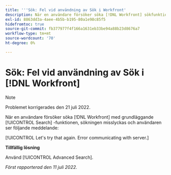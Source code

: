 ```yaml
---
title: '''Sök: Fel vid användning av Sök i Workfront'
description: När en användare försöker söka [!DNL Workfront] sökfunktionen misslyckas och användaren ser ett felmeddelande.
exl-id: 8863dd3a-4aee-4b5b-b195-80a1e98c85f5
hidefromtoc: true
source-git-commit: fb377977f4f166a1631eb33be94a88b23d8676a7
workflow-type: tm+mt
source-wordcount: '70'
ht-degree: 0%

---
```


# Sök: Fel vid användning av Sök i [!DNL Workfront]

>[!NOTE]
>
>Problemet korrigerades den 21 juli 2022.

När en användare försöker söka [!DNL Workfront] med grundläggande [!UICONTROL Search] -funktionen, sökningen misslyckas och användaren ser följande meddelande:

[!UICONTROL Let's try that again. Error communicating with server.]

**Tillfällig lösning**

Använd [!UICONTROL Advanced Search].

_Först rapporterad den 11 juli 2022._
